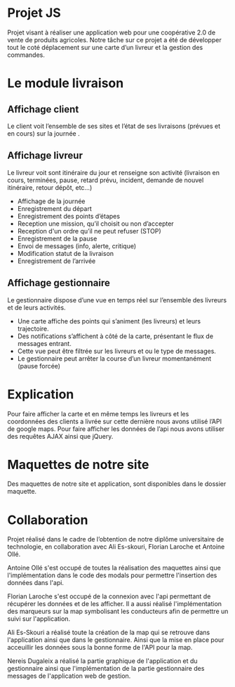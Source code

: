 # Projet JS
Projet visant à réaliser une application web pour une coopérative 2.0 de vente de produits agricoles. Notre tâche sur ce projet a été de développer tout le coté déplacement sur une carte d’un livreur et la gestion des commandes.

# Le module livraison
## Affichage client
Le client voit l’ensemble de ses sites et l’état de ses livraisons (prévues et en cours) sur la journée .

## Affichage livreur

Le livreur voit sont itinéraire du jour et renseigne son activité (livraison en cours, terminées, pause, retard prévu, incident, demande de nouvel itinéraire, retour dépôt, etc…)

* Affichage de la journée
* Enregistrement du départ
* Enregistrement des points d’étapes
* Reception une mission, qu’il choisit ou non d’accepter
* Reception d'un ordre qu’il ne peut refuser (STOP)
* Enregistrement de la pause
* Envoi de messages (info, alerte, critique)
* Modification statut de la livraison
* Enregistrement de l’arrivée


## Affichage gestionnaire

Le gestionnaire dispose d’une vue en temps réel sur l’ensemble des livreurs et de leurs activités.
* Une carte affiche des points qui s’animent (les livreurs)  et leurs trajectoire.
* Des notifications s’affichent à côté de la carte, présentant le flux de messages entrant.
* Cette vue peut être filtrée sur les livreurs et ou le type de messages.
* Le gestionnaire peut arrêter la course d’un livreur momentanément (pause forcée)



# Explication
Pour faire afficher la carte et en même temps les livreurs et les coordonnées des clients a livrée sur cette dernière nous avons utilisé l’API de google maps.
Pour faire afficher les données de l’api nous avons utiliser des requêtes AJAX ainsi que jQuery.

# Maquettes de notre site
Des maquettes de notre site et application, sont disponibles dans le dossier maquette.


# Collaboration
Projet réalisé dans le cadre de l’obtention de notre diplôme universitaire de technologie, en collaboration avec Ali Es-skouri, Florian Laroche et Antoine Ollé.

Antoine Ollé s'est occupé de toutes la réalisation des maquettes ainsi que l'implémentation dans le code des modals pour permettre l'insertion des données dans l'api.

Florian Laroche s'est occupé de la connexion avec l'api permettant de récupérer les données et de les afficher. Il a aussi réalisé l'implémentation des marqueurs sur la map symbolisant les conducteurs afin de permettre un suivi sur l'application.

Ali Es-Skouri a réalisé toute la création de la map qui se retrouve dans l'application ainsi que dans le gestionnaire. Ainsi que la mise en place pour acceuillir les données sous la bonne forme de l'API pour la map.

Nereis Dugaleix a réalisé la partie graphique de l'application et du gestionnaire ainsi que l'implémentation de la partie gestionnaire des messages de l'application web de gestion.
